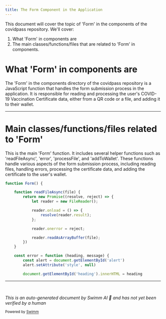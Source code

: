 ```yaml
---
title: The Form Component in the Application
---
```

This document will cover the topic of 'Form' in the components of the covidpass repository. We'll cover:

1. What 'Form' in components are
2. The main classes/functions/files that are related to 'Form' in components.

# What 'Form' in components are

The 'Form' in the components directory of the covidpass repository is a JavaScript function that handles the form submission process in the application. It is responsible for reading and processing the user's COVID-19 Vaccination Certificate data, either from a QR code or a file, and adding it to their wallet.

<SwmSnippet path="/components/Form.js" line="13">

---

# Main classes/functions/files related to 'Form'

This is the main 'Form' function. It includes several helper functions such as 'readFileAsync', 'error', 'processFile', and 'addToWallet'. These functions handle various aspects of the form submission process, including reading files, handling errors, processing the certificate data, and adding the certificate to the user's wallet.

```javascript
function Form() {

    function readFileAsync(file) {
        return new Promise((resolve, reject) => {
            let reader = new FileReader();

            reader.onload = () => {
                resolve(reader.result);
            };

            reader.onerror = reject;

            reader.readAsArrayBuffer(file);
        })
    }

    const error = function (heading, message) {
        const alert = document.getElementById('alert')
        alert.setAttribute('style', null)

        document.getElementById('heading').innerHTML = heading
```

---

</SwmSnippet>

&nbsp;

*This is an auto-generated document by Swimm AI 🌊 and has not yet been verified by a human*

<SwmMeta version="3.0.0" repo-id="Z2l0aHViJTNBJTNBY292aWRwYXNzJTNBJTNBc2h1anV1dQ==" repo-name="covidpass"><sup>Powered by [Swimm](/)</sup></SwmMeta>
